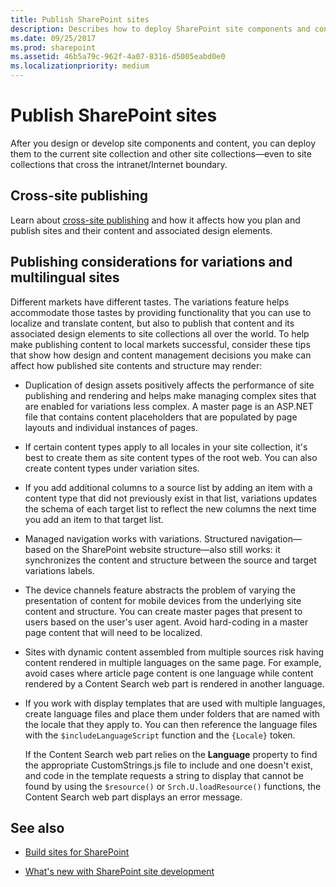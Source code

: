 ```yaml
---
title: Publish SharePoint sites
description: Describes how to deploy SharePoint site components and content to the current site collection and other site collections.
ms.date: 09/25/2017
ms.prod: sharepoint
ms.assetid: 46b5a79c-962f-4a07-8316-d5005eabd0e0
ms.localizationpriority: medium
---
```



# Publish SharePoint sites

After you design or develop site components and content, you can deploy them to the current site collection and other site collections—even to site collections that cross the intranet/Internet boundary.
  
    
    


## Cross-site publishing

Learn about  [cross-site publishing](cross-site-publishing-in-sharepoint.md) and how it affects how you plan and publish sites and their content and associated design elements.
  
    
    

## Publishing considerations for variations and multilingual sites

Different markets have different tastes. The variations feature helps accommodate those tastes by providing functionality that you can use to localize and translate content, but also to publish that content and its associated design elements to site collections all over the world. To help make publishing content to local markets successful, consider these tips that show how design and content management decisions you make can affect how published site contents and structure may render:
  
    
    

- Duplication of design assets positively affects the performance of site publishing and rendering and helps make managing complex sites that are enabled for variations less complex. A master page is an ASP.NET file that contains content placeholders that are populated by page layouts and individual instances of pages. 
    
  
- If certain content types apply to all locales in your site collection, it's best to create them as site content types of the root web. You can also create content types under variation sites. 
    
  
- If you add additional columns to a source list by adding an item with a content type that did not previously exist in that list, variations updates the schema of each target list to reflect the new columns the next time you add an item to that target list. 
    
  
- Managed navigation works with variations. Structured navigation—based on the SharePoint website structure—also still works: it synchronizes the content and structure between the source and target variations labels. 
    
  
- The device channels feature abstracts the problem of varying the presentation of content for mobile devices from the underlying site content and structure. You can create master pages that present to users based on the user's user agent. Avoid hard-coding in a master page content that will need to be localized.
    
  
- Sites with dynamic content assembled from multiple sources risk having content rendered in multiple languages on the same page. For example, avoid cases where article page content is one language while content rendered by a Content Search web part is rendered in another language. 
    
  
- If you work with display templates that are used with multiple languages, create language files and place them under folders that are named with the locale that they apply to. You can then reference the language files with the  `$includeLanguageScript` function and the `{Locale}` token.
    
    If the Content Search web part relies on the **Language** property to find the appropriate CustomStrings.js file to include and one doesn't exist, and code in the template requests a string to display that cannot be found by using the `$resource()` or `Srch.U.loadResource()` functions, the Content Search web part displays an error message.
    
  

## See also
<a name="bk_addresources"> </a>


-  [Build sites for SharePoint](build-sites-for-sharepoint.md)
    
  
-  [What's new with SharePoint site development](what-s-new-with-sharepoint-site-development.md)
    
  

